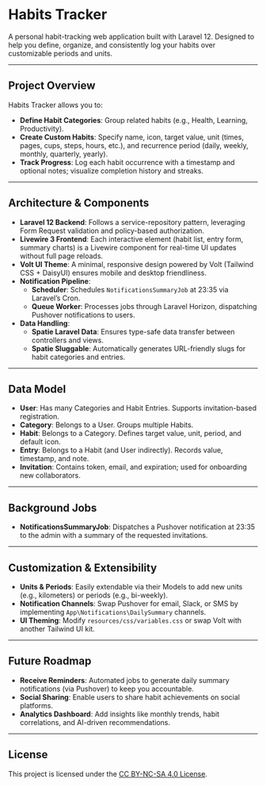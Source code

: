 # Habits Tracker

A personal habit-tracking web application built with Laravel 12. Designed to help you define, organize, and consistently log your habits over customizable periods and units.

---

## Project Overview

Habits Tracker allows you to:

- **Define Habit Categories**: Group related habits (e.g., Health, Learning, Productivity).
- **Create Custom Habits**: Specify name, icon, target value, unit (times, pages, cups, steps, hours, etc.), and recurrence period (daily, weekly, monthly, quarterly, yearly).
- **Track Progress**: Log each habit occurrence with a timestamp and optional notes; visualize completion history and streaks.

---

## Architecture & Components

- **Laravel 12 Backend**: Follows a service-repository pattern, leveraging Form Request validation and policy-based authorization.
- **Livewire 3 Frontend**: Each interactive element (habit list, entry form, summary charts) is a Livewire component for real-time UI updates without full page reloads.
- **Volt UI Theme**: A minimal, responsive design powered by Volt (Tailwind CSS + DaisyUI) ensures mobile and desktop friendliness.
- **Notification Pipeline**:
    - **Scheduler**: Schedules `NotificationsSummaryJob` at 23:35 via Laravel’s Cron.
    - **Queue Worker**: Processes jobs through Laravel Horizon, dispatching Pushover notifications to users.
- **Data Handling**:
    - **Spatie Laravel Data**: Ensures type-safe data transfer between controllers and views.
    - **Spatie Sluggable**: Automatically generates URL-friendly slugs for habit categories and entries.

---

## Data Model

- **User**: Has many Categories and Habit Entries. Supports invitation-based registration.
- **Category**: Belongs to a User. Groups multiple Habits.
- **Habit**: Belongs to a Category. Defines target value, unit, period, and default icon.
- **Entry**: Belongs to a Habit (and User indirectly). Records value, timestamp, and note.
- **Invitation**: Contains token, email, and expiration; used for onboarding new collaborators.

---

## Background Jobs

- **NotificationsSummaryJob**: Dispatches a Pushover notification at 23:35 to the admin with a summary of the requested invitations.

---

## Customization & Extensibility

- **Units & Periods**: Easily extendable via their Models to add new units (e.g., kilometers) or periods (e.g., bi-weekly).
- **Notification Channels**: Swap Pushover for email, Slack, or SMS by implementing `App\Notifications\DailySummary` channels.
- **UI Theming**: Modify `resources/css/variables.css` or swap Volt with another Tailwind UI kit.

---

## Future Roadmap

- **Receive Reminders**: Automated jobs to generate daily summary notifications (via Pushover) to keep you accountable.
- **Social Sharing**: Enable users to share habit achievements on social platforms.
- **Analytics Dashboard**: Add insights like monthly trends, habit correlations, and AI-driven recommendations.

---

## License

This project is licensed under the [CC BY-NC-SA 4.0 License](LICENSE).

